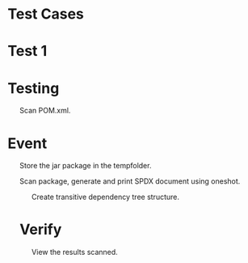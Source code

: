 <h1>Test Cases</h1>
<h1>Test 1</h1>
<h1>Testing</h1><ul>Scan POM.xml.</ul>
<h1>Event</h1><ul>Store the jar package in the tempfolder.</ul>
              <ul>Scan package, generate and print SPDX document using oneshot.</u>
              <ul>Create transitive dependency tree structure.</ul>
<h1>Verify</h1><ul>View the results scanned.</ul>



